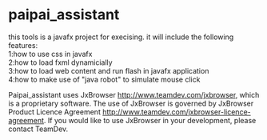 # paipai_assistant
this tools is a javafx  project for execising.
it will include the following features:   
1:how to use css in javafx  
2:how to load fxml dynamicially  
3:how to load web content and run flash in javafx application  
4:how to make use of "java robot" to simulate mouse click  

Paipai_assistant uses JxBrowser http://www.teamdev.com/jxbrowser, which is a proprietary software. The use of JxBrowser is governed by JxBrowser Product Licence Agreement http://www.teamdev.com/jxbrowser-licence-agreement. If you would like to use JxBrowser in your development, please contact TeamDev.
